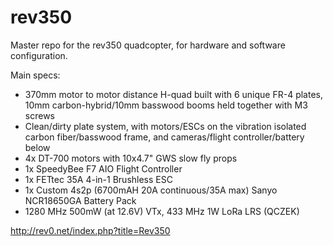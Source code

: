 # rev350
Master repo for the rev350 quadcopter, for hardware and software configuration.

Main specs:
* 370mm motor to motor distance H-quad built with 6 unique FR-4 plates, 10mm carbon-hybrid/10mm basswood booms held together with M3 screws
* Clean/dirty plate system, with motors/ESCs on the vibration isolated carbon fiber/basswood frame, and cameras/flight controller/battery below
* 4x DT-700 motors with 10x4.7" GWS slow fly props
* 1x SpeedyBee F7 AIO Flight Controller
* 1x FETtec 35A 4-in-1 Brushless ESC
* 1x Custom 4s2p (6700mAH 20A continuous/35A max) Sanyo NCR18650GA Battery Pack
* 1280 MHz 500mW (at 12.6V) VTx, 433 MHz 1W LoRa LRS (QCZEK)

http://rev0.net/index.php?title=Rev350
